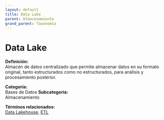 ```yaml
---
layout: default
title: Data Lake
parent: Almacenamiento
grand_parent: Taxonomía
---
```


# Data Lake

**Definición:**  
Almacén de datos centralizado que permite almacenar datos en su formato original, tanto estructurados como no estructurados, para análisis y procesamiento posterior.

**Categoría:**  
Bases de Datos 
**Subcategoría:**  
Almacenamiento

**Términos relacionados:**  
[Data Lakehouse](https://maleniski.github.io/diccionario-angl-tec-mx/docs/taxonomia/bases-de-datos/almacenamiento/data-lakehouse.html), [ETL](https://maleniski.github.io/diccionario-angl-tec-mx/docs/taxonomia/bases-de-datos/almacenamiento/etl.html)
